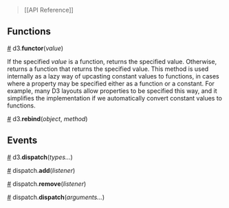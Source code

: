 > [[API Reference]]

## Functions

<a name="functor" href="#functor">#</a> d3.<b>functor</b>(<i>value</i>)

If the specified *value* is a function, returns the specified value. Otherwise, returns a function that returns the specified value. This method is used internally as a lazy way of upcasting constant values to functions, in cases where a property may be specified either as a function or a constant. For example, many D3 layouts allow properties to be specified this way, and it simplifies the implementation if we automatically convert constant values to functions.

<a name="rebind" href="#rebind">#</a> d3.<b>rebind</b>(<i>object</i>, <i>method</i>)

## Events

<a name="d3_dispatch" href="#d3_dispatch">#</a> d3.<b>dispatch</b>(<i>types…</i>)

<a name="dispatch_add" href="#dispatch_add">#</a> dispatch.<b>add</b>(<i>listener</i>)

<a name="dispatch_remove" href="#dispatch_remove">#</a> dispatch.<b>remove</b>(<i>listener</i>)

<a name="dispatch_dispatch" href="#dispatch_dispatch">#</a> dispatch.<b>dispatch</b>(<i>arguments…</i>)
